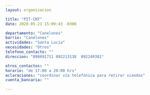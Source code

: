 ```yaml
---
layout: organizacion

title: "PIT-CNT"
date: 2020-05-21 15:09:43 -0300

departamento: "Canelones"
barrio: "Canelones"
actividades: "Santa Lucía"
necesidades: "Otros"
telefono_contacto: ""
direccion: "098691711 092213138  092249381"

otros_contactos: ""
horario: "de 17:00 a 20:00 hrs"
aclaraciones: "coordinar vía telefónica para retirar viandas"
cuenta_bancaria: ""

---
```

